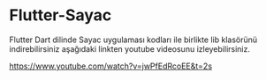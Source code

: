# Flutter-Sayac

Flutter Dart dilinde Sayac uygulaması kodları ile birlikte lib klasörünü indirebilirsiniz aşağıdaki linkten youtube videosunu izleyebilirsiniz.

https://www.youtube.com/watch?v=jwPfEdRcoEE&t=2s

